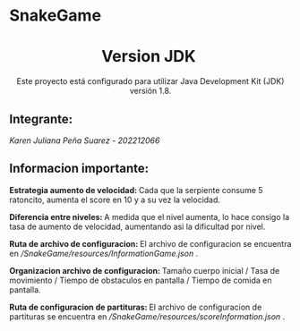 # SnakeGame
<h1 align="center"> Version JDK </h1>
<p align="center"> Este proyecto está configurado para utilizar Java Development Kit (JDK) versión 1.8. </p>
<h2 align="left"> Integrante:</h2>
<p align="left"> <em>Karen Juliana Peña Suarez - 202212066</em></p>

<h2 align="left"> <strong> Informacion importante: </strong></h2>
<p align="left"> <strong>Estrategia aumento de velocidad: </strong> Cada que la serpiente consume 5 ratoncito, aumenta el score en 10 y a su vez la velocidad. </p>
<p align="left"> <strong>Diferencia entre niveles: </strong> A medida que el nivel aumenta, lo hace consigo la tasa de aumento de velocidad, aumentando asi la dificultad por nivel. </p>
<p align="left"> <strong>Ruta de archivo de configuracion: </strong> El archivo de configuracion se encuentra en <em> /SnakeGame/resources/InformationGame.json </em>. </p>
<p align="left"> <strong>Organizacion archivo de configuracion: </strong> Tamaño cuerpo inicial / Tasa de movimiento / Tiempo de obstaculos en pantalla / Tiempo de comida en pantalla. </p>
<p align="left"> <strong>Ruta de configuracion de partituras: </strong> El archivo de configuracion de partituras se encuentra en <em> /SnakeGame/resources/scoreInformation.json </em>. </p>


